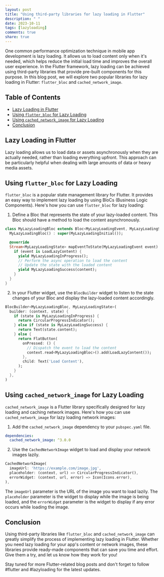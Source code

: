 ```yaml
---
layout: post
title: "Using third-party libraries for lazy loading in Flutter"
description: " "
date: 2023-10-11
tags: [lazyloading]
comments: true
share: true
---
```


One common performance optimization technique in mobile app development is lazy loading. It allows us to load content only when it's needed, which helps reduce the initial load time and improves the overall user experience. In the Flutter framework, lazy loading can be achieved using third-party libraries that provide pre-built components for this purpose. In this blog post, we will explore two popular libraries for lazy loading in Flutter: `flutter_bloc` and `cached_network_image`.

## Table of Contents
- [Lazy Loading in Flutter](#lazy-loading-in-flutter)
- [Using `flutter_bloc` for Lazy Loading](#using-flutter_bloc-for-lazy-loading)
- [Using `cached_network_image` for Lazy Loading](#using-cached_network_image-for-lazy-loading)
- [Conclusion](#conclusion)

## Lazy Loading in Flutter
Lazy loading allows us to load data or assets asynchronously when they are actually needed, rather than loading everything upfront. This approach can be particularly helpful when dealing with large amounts of data or heavy media assets.

## Using `flutter_bloc` for Lazy Loading
`flutter_bloc` is a popular state management library for Flutter. It provides an easy way to implement lazy loading by using BloCs (Business Logic Components). Here's how you can use `flutter_bloc` for lazy loading:

1. Define a Bloc that represents the state of your lazy-loaded content. This Bloc should have a method to load the content asynchronously.
```dart
class MyLazyLoadingBloc extends Bloc<MyLazyLoadingEvent, MyLazyLoadingState> {
  MyLazyLoadingBloc() : super(MyLazyLoadingInitial());

  @override
  Stream<MyLazyLoadingState> mapEventToState(MyLazyLoadingEvent event) async* {
    if (event is LoadLazyContent) {
      yield MyLazyLoadingInProgress();
      // Perform the async operation to load the content
      // Update the state with the loaded content
      yield MyLazyLoadingSuccess(content);
    }
  }
}
```

2. In your Flutter widget, use the `BlocBuilder` widget to listen to the state changes of your Bloc and display the lazy-loaded content accordingly.
```dart
BlocBuilder<MyLazyLoadingBloc, MyLazyLoadingState>(
  builder: (context, state) {
    if (state is MyLazyLoadingInProgress) {
      return CircularProgressIndicator();
    } else if (state is MyLazyLoadingSuccess) {
      return Text(state.content);
    } else {
      return FlatButton(
        onPressed: () {
          // Dispatch the event to load the content
          context.read<MyLazyLoadingBloc>().add(LoadLazyContent());
        },
        child: Text('Load Content'),
      );
    }
  },
)
```

## Using `cached_network_image` for Lazy Loading
`cached_network_image` is a Flutter library specifically designed for lazy loading and caching network images. Here's how you can use `cached_network_image` for lazy loading network images:

1. Add the `cached_network_image` dependency to your `pubspec.yaml` file.
```yaml
dependencies:
  cached_network_image: ^3.0.0
```

2. Use the `CachedNetworkImage` widget to load and display your network images lazily.
```dart
CachedNetworkImage(
  imageUrl: 'https://example.com/image.jpg',
  placeholder: (context, url) => CircularProgressIndicator(),
  errorWidget: (context, url, error) => Icon(Icons.error),
),
```
The `imageUrl` parameter is the URL of the image you want to load lazily. The `placeholder` parameter is the widget to display while the image is being loaded, and the `errorWidget` parameter is the widget to display if any error occurs while loading the image.

## Conclusion
Using third-party libraries like `flutter_bloc` and `cached_network_image` can greatly simplify the process of implementing lazy loading in Flutter. Whether you need lazy loading for your app's content or network images, these libraries provide ready-made components that can save you time and effort. Give them a try, and let us know how they work for you!

Stay tuned for more Flutter-related blog posts and don't forget to follow #flutter and #lazyloading for the latest updates.